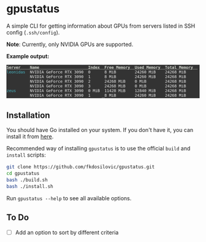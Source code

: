 # gpustatus

A simple CLI for getting information about GPUs from servers listed in SSH config (`.ssh/config`).

**Note**: Currently, only NVIDIA GPUs are supported.

**Example output:**

![Example output](gpustatus-example-output.png)

## Installation

You should have Go installed on your system. If you don't have it, you can install it from [here](https://golang.org/doc/install).

Recommended way of installing `gpustatus` is to use the official `build` and `install` scripts:

```bash
git clone https://github.com/fkdosilovic/gpustatus.git
cd gpustatus
bash ./build.sh
bash ./install.sh
```

Run `gpustatus --help` to see all available options.

## To Do

- [ ] Add an option to sort by different criteria

